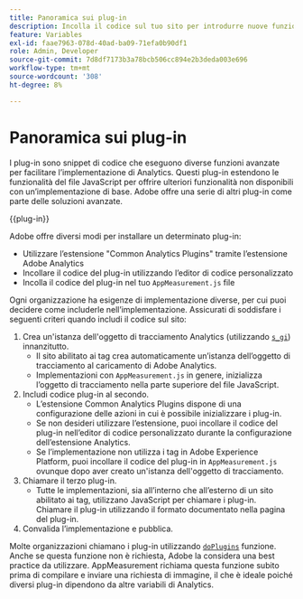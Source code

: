 ```yaml
---
title: Panoramica sui plug-in
description: Incolla il codice sul tuo sito per introdurre nuove funzionalità.
feature: Variables
exl-id: faae7963-078d-40ad-ba09-71efa0b90df1
role: Admin, Developer
source-git-commit: 7d8df7173b3a78bcb506cc894e2b3deda003e696
workflow-type: tm+mt
source-wordcount: '308'
ht-degree: 8%

---
```


# Panoramica sui plug-in

I plug-in sono snippet di codice che eseguono diverse funzioni avanzate per facilitare l’implementazione di Analytics. Questi plug-in estendono le funzionalità del file JavaScript per offrire ulteriori funzionalità non disponibili con un’implementazione di base. Adobe offre una serie di altri plug-in come parte delle soluzioni avanzate.

{{plug-in}}

Adobe offre diversi modi per installare un determinato plug-in:

* Utilizzare l’estensione &quot;Common Analytics Plugins&quot; tramite l’estensione Adobe Analytics
* Incollare il codice del plug-in utilizzando l’editor di codice personalizzato
* Incolla il codice del plug-in nel tuo `AppMeasurement.js` file

Ogni organizzazione ha esigenze di implementazione diverse, per cui puoi decidere come includerle nell’implementazione. Assicurati di soddisfare i seguenti criteri quando includi il codice sul sito:

1. Crea un&#39;istanza dell&#39;oggetto di tracciamento Analytics (utilizzando [`s_gi`](../functions/s-gi.md)) innanzitutto.
   * Il sito abilitato ai tag crea automaticamente un’istanza dell’oggetto di tracciamento al caricamento di Adobe Analytics.
   * Implementazioni con `AppMeasurement.js` in genere, inizializza l’oggetto di tracciamento nella parte superiore del file JavaScript.
2. Includi codice plug-in al secondo.
   * L’estensione Common Analytics Plugins dispone di una configurazione delle azioni in cui è possibile inizializzare i plug-in.
   * Se non desideri utilizzare l’estensione, puoi incollare il codice del plug-in nell’editor di codice personalizzato durante la configurazione dell’estensione Analytics.
   * Se l’implementazione non utilizza i tag in Adobe Experience Platform, puoi incollare il codice del plug-in in `AppMeasurement.js` ovunque dopo aver creato un&#39;istanza dell&#39;oggetto di tracciamento.
3. Chiamare il terzo plug-in.
   * Tutte le implementazioni, sia all’interno che all’esterno di un sito abilitato ai tag, utilizzano JavaScript per chiamare i plug-in. Chiamare il plug-in utilizzando il formato documentato nella pagina del plug-in.
4. Convalida l’implementazione e pubblica.

Molte organizzazioni chiamano i plug-in utilizzando [`doPlugins`](../functions/doplugins.md) funzione. Anche se questa funzione non è richiesta, Adobe la considera una best practice da utilizzare. AppMeasurement richiama questa funzione subito prima di compilare e inviare una richiesta di immagine, il che è ideale poiché diversi plug-in dipendono da altre variabili di Analytics.
